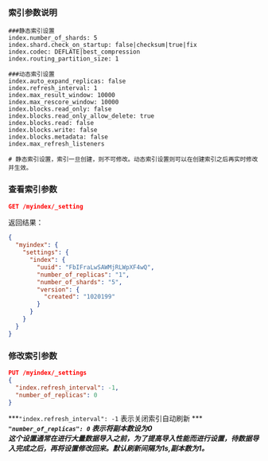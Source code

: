 ### 索引参数说明
```
###静态索引设置
index.number_of_shards: 5
index.shard.check_on_startup: false|checksum|true|fix
index.codec: DEFLATE|best_compression
index.routing_partition_size: 1

###动态索引设置
index.auto_expand_replicas: false
index.refresh_interval: 1
index.max_result_window: 10000
index.max_rescore_window: 10000
index.blocks.read_only: false
index.blocks.read_only_allow_delete: true
index.blocks.read: false
index.blocks.write: false
index.blocks.metadata: false
index.max_refresh_listeners

# 静态索引设置，索引一旦创建，则不可修改。动态索引设置则可以在创建索引之后再实时修改并生效。
```

### 查看索引参数
```json
GET /myindex/_setting
```
返回结果：
```json
{  
  "myindex": {  
    "settings": {  
      "index": {  
        "uuid": "FbIFraLwSAWMjRLWpXF4wQ",  
        "number_of_replicas": "1",  
        "number_of_shards": "5",   
        "version": {  
          "created": "1020199"  
        }  
      }  
    }  
  }  
}  
```
### 修改索引参数
```json
PUT /myindex/_settings
{
  "index.refresh_interval": -1,
  "number_of_replicas": 0
}
```
***`"index.refresh_interval": -1`  表示关闭索引自动刷新 ***  
***`"number_of_replicas": 0` 表示将副本数设为0***  
***这个设置通常在进行大量数据导入之前，为了提高导入性能而进行设置，待数据导入完成之后，再将设置修改回来。默认刷新间隔为1s,副本数为1。***  
